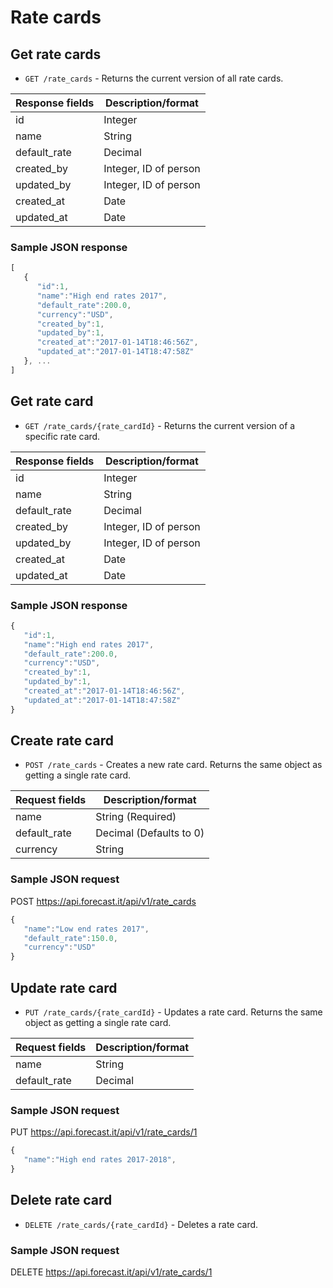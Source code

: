 # Rate cards

## Get rate cards

- `GET /rate_cards` - Returns the current version of all rate cards.

| Response fields | Description/format    |
| --------------- | --------------------- |
| id              | Integer               |
| name            | String                |
| default_rate    | Decimal               |
| created_by      | Integer, ID of person |
| updated_by      | Integer, ID of person |
| created_at      | Date                  |
| updated_at      | Date                  |

### Sample JSON response

```javascript
[
   {
      "id":1,
      "name":"High end rates 2017",
      "default_rate":200.0,
      "currency":"USD",
      "created_by":1,
      "updated_by":1,
      "created_at":"2017-01-14T18:46:56Z",
      "updated_at":"2017-01-14T18:47:58Z"
   }, ...
]
```

## Get rate card

- `GET /rate_cards/{rate_cardId}` - Returns the current version of a specific rate card.

| Response fields | Description/format    |
| --------------- | --------------------- |
| id              | Integer               |
| name            | String                |
| default_rate    | Decimal               |
| created_by      | Integer, ID of person |
| updated_by      | Integer, ID of person |
| created_at      | Date                  |
| updated_at      | Date                  |

### Sample JSON response

```javascript
{
   "id":1,
   "name":"High end rates 2017",
   "default_rate":200.0,
   "currency":"USD",
   "created_by":1,
   "updated_by":1,
   "created_at":"2017-01-14T18:46:56Z",
   "updated_at":"2017-01-14T18:47:58Z"
}
```

## Create rate card

- `POST /rate_cards` - Creates a new rate card. Returns the same object as getting a single rate card.

| Request fields | Description/format      |
|----------------|-------------------------|
| name           | String (Required)       |
| default_rate   | Decimal (Defaults to 0) |
| currency       | String                  |

### Sample JSON request

POST https://api.forecast.it/api/v1/rate_cards

```javascript
{
   "name":"Low end rates 2017",
   "default_rate":150.0, 
   "currency":"USD" 
}
```

## Update rate card

- `PUT /rate_cards/{rate_cardId}` - Updates a rate card. Returns the same object as getting a single rate card.

| Request fields | Description/format |
| -------------- | ------------------ |
| name           | String             |
| default_rate   | Decimal            |

### Sample JSON request

PUT https://api.forecast.it/api/v1/rate_cards/1

```javascript
{
   "name":"High end rates 2017-2018",
}
```

## Delete rate card

- `DELETE /rate_cards/{rate_cardId}` - Deletes a rate card.

### Sample JSON request

DELETE https://api.forecast.it/api/v1/rate_cards/1
